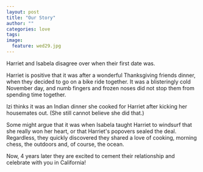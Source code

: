 ```yaml
---
layout: post
title: "Our Story"
author: ""
categories: love
tags:
image:
  feature: wed29.jpg
---
```


Harriet and Isabela disagree over when their first date was.

Harriet is positive that it was after a wonderful Thanksgiving friends dinner, when they decided to go on a bike ride together. It was a blisteringly cold November day, and numb fingers and frozen noses did not stop them from spending time together.

Izi thinks it was an Indian dinner she cooked for Harriet after kicking her housemates out. (She still cannot believe she did that.)

Some might argue that it was when Isabela taught Harriet to windsurf that she really won her heart, or that Harriet's popovers sealed the deal. Regardless, they quickly discovered they shared a love of cooking, morning chess, the outdoors and, of course, the ocean.

Now, 4 years later they are excited to cement their relationship and celebrate with you in California!

